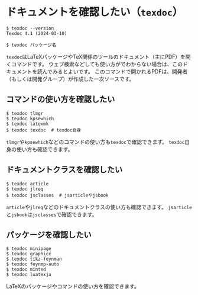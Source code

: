 # ドキュメントを確認したい（`texdoc`）

```console
$ texdoc --version
Texdoc 4.1 (2024-03-10)

$ texdoc パッケージ名
```

`texdoc`はLaTeXパッケージやTeX関係のツールのドキュメント（主にPDF）を開くコマンドです。
ウェブ検索などしても使い方がでわからない場合は、このドキュメントを読んでみるとよいです。
このコマンドで開かれるPDFは、開発者（もしくは開発グループ）が作成した一次ソースです。

## コマンドの使い方を確認したい

```console
$ texdoc tlmgr
$ texdoc kpsewhich
$ texdoc latexmk
$ texdoc texdoc  # texdoc自身
```

`tlmgr`や`kpsewhich`などのコマンドの使い方も`texdoc`で確認できます。
`texdoc`自身の使い方も確認できます。

## ドキュメントクラスを確認したい

```console
$ texdoc article
$ texdoc jlreq
$ texdoc jsclasses  # jsarticleやjsbook
```

`article`や`jlreq`などのドキュメントクラスの使い方も確認できます。
`jsarticle`と`jsbook`は`jsclasses`で確認できます。

## パッケージを確認したい

```console
$ texdoc minipage
$ texdoc graphicx
$ texdoc tikz-feynman
$ texdoc feynmp-auto
$ texdoc minted
$ texdoc luatexja
```

LaTeXのパッケージやコマンドの使い方を確認できます。
